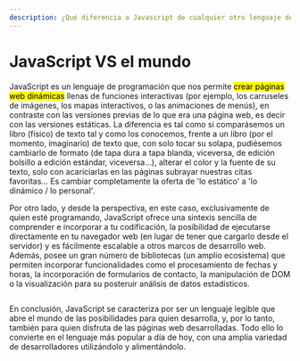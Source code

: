 ```yaml
---
description: ¿Qué diferencia a Javascript de cualquier otro lenguaje de programación?
---
```


# JavaScript VS el mundo

JavaScript es un lenguaje de programación que nos permite <mark style="background-color:$info;">crear páginas web dinámicas</mark> llenas de funciones interactivas (por ejemplo, los carruseles de imágenes, los mapas interactivos, o las animaciones de menús), en contraste con las versiones previas de lo que era una página web, es decir con las versiones estáticas. La diferencia es tal como si comparásemos un libro (físico) de texto tal y como los conocemos, frente a un libro (por el momento, imaginario) de texto que, con solo tocar su solapa, pudiésemos cambiarlo de formato (de tapa dura a tapa blanda, viceversa, de edición bolsillo a edición estándar, viceversa...), alterar el color y la fuente de su texto, solo con acariciarlas en las páginas subrayar nuestras citas favoritas... Es cambiar completamente la oferta de 'lo estático' a 'lo dinámico / lo personal'.

Por otro lado, y desde la perspectiva, en este caso, exclusivamente de quien esté programando, JavaScript ofrece una sintexis sencilla de comprender e incorporar a tu codificación, la posibilidad de ejecutarse directamente en tu navegador web (en lugar de tener que cargarlo desde el servidor) y es fácilmente escalable a otros marcos de desarrollo web. Además, posee un gran número de bibliotecas (un amplio ecosistema) que permiten incorporar funcionalidades como el procesamiento de fechas y horas, la incorporación de formularios de contacto, la manipulación de DOM o la visualización para su posteruir análisis de datos estadísticos.

<figure><img src="https://datos.gob.es/sites/default/files/styles/image_json_ld/public/blog/image/cuando_utilizar_cada_lenguaje_de_programacion.jpg" alt=""><figcaption></figcaption></figure>

En conclusión, JavaScript se caracteriza por ser un lenguaje legible que abre el mundo de las posibilidades para quien desarrolla, y, por lo tanto, también para quien disfruta de las páginas web desarrolladas. Todo ello lo convierte en el lenguaje más popular a día de hoy, con una amplia variedad de desarrolladores utilizándolo y alimentándolo.

<figure><img src="https://www.growin.com/wp-content/uploads/2025/02/Intro-1024x686.jpg" alt=""><figcaption></figcaption></figure>

